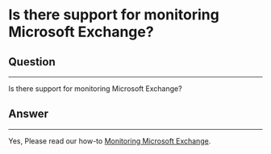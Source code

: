 # Is there support for monitoring Microsoft Exchange?

## Question

* * * * *

Is there support for monitoring Microsoft Exchange?

## Answer

* * * * *

Yes, Please read our how-to [Monitoring Microsoft Exchange](https://kb.op5.com/display/HOWTOs/How+to+monitor+Microsoft+Exchange).

